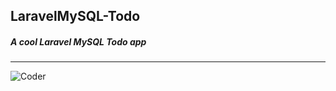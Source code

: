 ## LaravelMySQL-Todo
##### A cool Laravel MySQL Todo app
---
![Coder](https://img.shields.io/badge/Coder-AslaV3-green)
